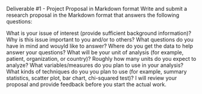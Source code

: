 Deliverable #1 - Project Proposal in Markdown format
Write and submit a research proposal in the Markdown format that answers the following questions:

What is your issue of interest (provide sufficient background information)?
Why is this issue important to you and/or to others?
What questions do you have in mind and wouyld like to answer?
Where do you get the data to help answer your questions?
What will be your unit of analysis (for example, patient, organization, or country)? Roughly how many units do you expect to analyze?
What variables/measures do you plan to use in your analysis?
What kinds of techniques do you you plan to use (for example, summary statistics, scatter plot, bar chart, chi-squared test)?
I will review your proposal and provide feedback before you start the actual work.
